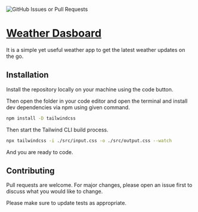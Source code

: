 ![GitHub Issues or Pull Requests](https://img.shields.io/github/issues/NayedulAlam/weatherApp)


# [Weather Dasboard](https://nayedulalam.github.io/weatherApp/)

It is a simple yet useful weather app to get the latest weather updates on the go.

## Installation
Install the repository locally on your machine using the code button.

Then open the folder in your code editor and open the terminal and install dev dependencies via npm using given command.
```bash
npm install -D tailwindcss
```
Then start the Tailwind CLI build process.
```bash
npx tailwindcss -i ./src/input.css -o ./src/output.css --watch
```
And you are ready to code.
## Contributing

Pull requests are welcome. For major changes, please open an issue first
to discuss what you would like to change.

Please make sure to update tests as appropriate.
